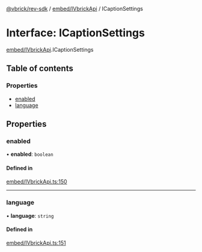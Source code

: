 [@vbrick/rev-sdk](../README.md) / [embed/IVbrickApi](../modules/embed_IVbrickApi.md) / ICaptionSettings

# Interface: ICaptionSettings

[embed/IVbrickApi](../modules/embed_IVbrickApi.md).ICaptionSettings

## Table of contents

### Properties

- [enabled](embed_IVbrickApi.ICaptionSettings.md#enabled)
- [language](embed_IVbrickApi.ICaptionSettings.md#language)

## Properties

### enabled

• **enabled**: `boolean`

#### Defined in

[embed/IVbrickApi.ts:150](https://github.com/vbrick/rev-sdk-js/blob/f31aed5/src/embed/IVbrickApi.ts#L150)

___

### language

• **language**: `string`

#### Defined in

[embed/IVbrickApi.ts:151](https://github.com/vbrick/rev-sdk-js/blob/f31aed5/src/embed/IVbrickApi.ts#L151)

